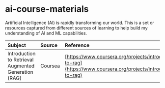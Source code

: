 # ai-course-materials

Artificial Intelligence (AI) is rapidly transforming our world. This is a set or resources captured from different sources of learning to help build my understanding of AI and ML capabilities.

| Subject | Source | Reference |
| :--- | :--- | :--- |
| Introduction to Retrieval Augmented Generation (RAG) | Coursea | [https://www.coursera.org/projects/introduction-to-rag](https://www.coursera.org/projects/introduction-to-rag) |
